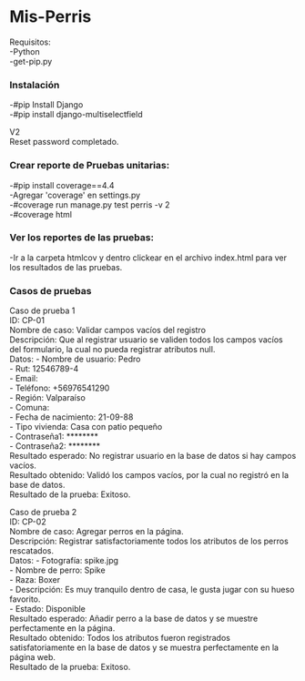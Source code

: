 # Mis-Perris
Requisitos:  
-Python  
-get-pip.py  

### Instalación  
-#pip Install Django  
-#pip install django-multiselectfield  

V2  
Reset password completado.

### Crear reporte de Pruebas unitarias:  
-#pip install coverage==4.4  
-Agregar 'coverage' en settings.py  
-#coverage run manage.py test perris -v 2  
-#coverage html  

### Ver los reportes de las pruebas:  
-Ir a la carpeta htmlcov y dentro clickear en el archivo index.html para ver los resultados de las pruebas.  

### Casos de pruebas  

Caso de prueba 1  
ID: CP-01  
Nombre de caso: Validar campos vacíos del registro  
Descripción: Que al registrar usuario se validen todos los campos vacíos del formulario, la cual no pueda registrar atributos null.  
Datos: - Nombre de usuario: Pedro  
       - Rut: 12546789-4  
       - Email:  
       - Teléfono: +56976541290  
       - Región: Valparaíso  
       - Comuna:  
       - Fecha de nacimiento: 21-09-88  
       - Tipo vivienda: Casa con patio pequeño  
       - Contraseña1: ********  
       - Contraseña2: ********  
Resultado esperado: No registrar usuario en la base de datos si hay campos vacíos.  
Resultado obtenido: Validó los campos vacíos, por la cual no registró en la base de datos.  
Resultado de la prueba: Exitoso.  


Caso de prueba 2  
ID: CP-02  
Nombre de caso: Agregar perros en la página.  
Descripción: Registrar satisfactoriamente todos los atributos de los perros rescatados.  
Datos: - Fotografía: spike.jpg  
       - Nombre de perro: Spike  
       - Raza: Boxer  
       - Descripción: Es muy tranquilo dentro de casa, le gusta jugar con su hueso favorito.  
       - Estado: Disponible  
Resultado esperado: Añadir perro a la base de datos y se muestre perfectamente en la página.  
Resultado obtenido: Todos los atributos fueron registrados satisfatoriamente en la base de datos y se muestra perfectamente en la página web.  
Resultado de la prueba: Exitoso.   